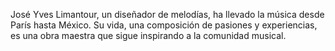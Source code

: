 José Yves Limantour, un diseñador de melodías, ha llevado la música desde París hasta México. Su vida, una composición de pasiones y experiencias, es una obra maestra que sigue inspirando a la comunidad musical.
